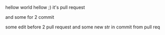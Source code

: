 hellow world
hellow ;) it's pull request

and some for 2 commit

some edit before 2 pull request
and some new str in commit from pull req